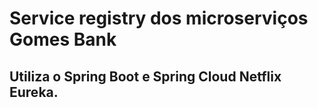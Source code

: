 # Service registry dos microserviços Gomes Bank

## Utiliza o Spring Boot e Spring Cloud Netflix Eureka.
